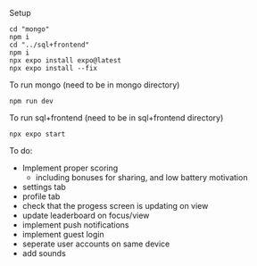 Setup
```
cd "mongo"
npm i
cd "../sql+frontend"
npm i
npx expo install expo@latest
npx expo install --fix
```
To run mongo (need to be in mongo directory)
```
npm run dev
```
To run sql+frontend (need to be in sql+frontend directory)
```
npx expo start
```

To do:
- Implement proper scoring
    - including bonuses for sharing, and low battery motivation
- settings tab
- profile tab
- check that the progess screen is updating on view
- update leaderboard on focus/view
- implement push notifications
- implement guest login
- seperate user accounts on same device
- add sounds